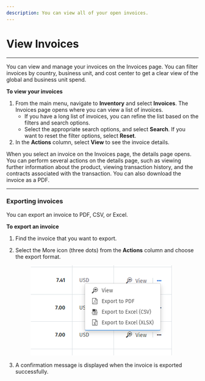 ```yaml
---
description: You can view all of your open invoices.
---
```


# View Invoices

***

You can view and manage your invoices on the Invoices page. You can filter invoices by country, business unit, and cost center to get a clear view of the global and business unit spend.

**To view your invoices**

1. From the main menu, navigate to **Inventory** and select **Invoices**. The Invoices page opens where you can view a list of invoices.
   * If you have a long list of invoices, you can refine the list based on the filters and search options.
   * Select the appropriate search options, and select **Search**. If you want to reset the filter options, select **Reset**.
2. In the **Actions** column, select **View** to see the invoice details.&#x20;

When you select an invoice on the Invoices page, the details page opens. You can perform several actions on the details page, such as viewing further information about the product, viewing transaction history, and the contracts associated with the transaction. You can also download the invoice as a PDF.

***

### **Exporting invoices**

You can export an invoice to PDF, CSV, or Excel.

**To export an invoice**

1. Find the invoice that you want to export.
2.  Select the More icon (three dots) from the **Actions** column and choose the export format.&#x20;

    <figure><img src="../../.gitbook/assets/image (21) (1) (1) (1) (1) (1).png" alt=""><figcaption></figcaption></figure>
3. A confirmation message is displayed when the invoice is exported successfully.
